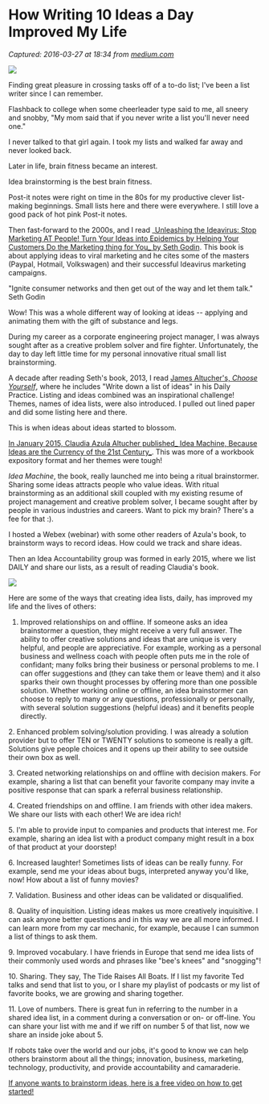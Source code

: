 # How Writing 10 Ideas a Day Improved My Life

_Captured: 2016-03-27 at 18:34 from [medium.com](https://medium.com/@micheletrainer/how-writing-10-ideas-a-day-improved-my-life-6e10954e817a)_

![](https://cdn-images-1.medium.com/max/800/1*dU7nQgpOot0qio50AOvVSg.jpeg)

Finding great pleasure in crossing tasks off of a to-do list; I've been a list writer since I can remember.

Flashback to college when some cheerleader type said to me, all sneery and snobby, "My mom said that if you never write a list you'll never need one."

I never talked to that girl again. I took my lists and walked far away and never looked back.

Later in life, brain fitness became an interest.

Idea brainstorming is the best brain fitness.

Post-it notes were right on time in the 80s for my productive clever list-making beginnings. Small lists here and there were everywhere. I still love a good pack of hot pink Post-it notes.

Then fast-forward to the 2000s, and I read _[Unleashing the Ideavirus: Stop Marketing AT People! Turn Your Ideas into Epidemics by Helping Your Customers Do the Marketing thing for You_ by Seth Godin](http://www.amazon.com/gp/product/0786887176/ref=as_li_tl?ie=UTF8&camp=1789&creative=9325&creativeASIN=0786887176&linkCode=as2&tag=michthetrai-20&linkId=3AQ63GWBIVAABPPG). This book is about applying ideas to viral marketing and he cites some of the masters (Paypal, Hotmail, Volkswagen) and their successful Ideavirus marketing campaigns.

"Ignite consumer networks and then get out of the way and let them talk." Seth Godin

Wow! This was a whole different way of looking at ideas -- applying and animating them with the gift of substance and legs.

During my career as a corporate engineering project manager, I was always sought after as a creative problem solver and fire fighter. Unfortunately, the day to day left little time for my personal innovative ritual small list brainstorming.

A decade after reading Seth's book, 2013, I read [James Altucher's, _Choose Yourself_](http://www.amazon.com/gp/product/1490313370/ref=as_li_tl?ie=UTF8&camp=1789&creative=9325&creativeASIN=1490313370&linkCode=as2&tag=michthetrai-20&linkId=B5XHYPMA2G43EPLJ), where he includes "Write down a list of ideas" in his Daily Practice. Listing and ideas combined was an inspirational challenge! Themes, names of idea lists, were also introduced. I pulled out lined paper and did some listing here and there.

This is when ideas about ideas started to blossom.

[In January 2015, Claudia Azula Altucher published_ Idea Machine, Because Ideas are the Currency of the 21st Century_](http://www.amazon.com/gp/product/1502593009/ref=as_li_tl?ie=UTF8&camp=1789&creative=9325&creativeASIN=1502593009&linkCode=as2&tag=michthetrai-20&linkId=OC6AWE6YPFCDASQU). This was more of a workbook expository format and her themes were tough!

_Idea Machine_, the book, really launched me into being a ritual brainstormer. Sharing some ideas attracts people who value ideas. With ritual brainstorming as an additional skill coupled with my existing resume of project management and creative problem solver, I became sought after by people in various industries and careers. Want to pick my brain? There's a fee for that :).

I hosted a Webex (webinar) with some other readers of Azula's book, to brainstorm ways to record ideas. How could we track and share ideas.

Then an Idea Accountability group was formed in early 2015, where we list DAILY and share our lists, as a result of reading Claudia's book.

![](https://cdn-images-1.medium.com/max/800/1*mSablGRlvTJBk5oFHjFHpw.jpeg)

Here are some of the ways that creating idea lists, daily, has improved my life and the lives of others:

  1. Improved relationships on and offline. If someone asks an idea brainstormer a question, they might receive a very full answer. The ability to offer creative solutions and ideas that are unique is very helpful, and people are appreciative. For example, working as a personal business and wellness coach with people often puts me in the role of confidant; many folks bring their business or personal problems to me. I can offer suggestions and (they can take them or leave them) and it also sparks their own thought processes by offering more than one possible solution. Whether working online or offline, an idea brainstormer can choose to reply to many or any questions, professionally or personally, with several solution suggestions (helpful ideas) and it benefits people directly.

2\. Enhanced problem solving/solution providing. I was already a solution provider but to offer TEN or TWENTY solutions to someone is really a gift. Solutions give people choices and it opens up their ability to see outside their own box as well.

3\. Created networking relationships on and offline with decision makers. For example, sharing a list that can benefit your favorite company may invite a positive response that can spark a referral business relationship.

4\. Created friendships on and offline. I am friends with other idea makers. We share our lists with each other! We are idea rich!

5\. I'm able to provide input to companies and products that interest me. For example, sharing an idea list with a product company might result in a box of that product at your doorstep!

6\. Increased laughter! Sometimes lists of ideas can be really funny. For example, send me your ideas about bugs, interpreted anyway you'd like, now! How about a list of funny movies?

7\. Validation. Business and other ideas can be validated or disqualified.

8\. Quality of inquisition. Listing ideas makes us more creatively inquisitive. I can ask anyone better questions and in this way we are all more informed. I can learn more from my car mechanic, for example, because I can summon a list of things to ask them.

9\. Improved vocabulary. I have friends in Europe that send me idea lists of their commonly used words and phrases like "bee's knees" and "snogging"!

10\. Sharing. They say, The Tide Raises All Boats. If I list my favorite Ted talks and send that list to you, or I share my playlist of podcasts or my list of favorite books, we are growing and sharing together.

11\. Love of numbers. There is great fun in referring to the number in a shared idea list, in a comment during a conversation or on- or off-line. You can share your list with me and if we riff on number 5 of that list, now we share an inside joke about 5.

If robots take over the world and our jobs, it's good to know we can help others brainstorm about all the things; innovation, business, marketing, technology, productivity, and provide accountability and camaraderie.

[If anyone wants to brainstorm ideas, here is a free video on how to get started!](https://michelethetrainer.leadpages.co/freeideabrainstormvideo/)
